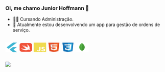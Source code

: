### Oi, me chamo Junior Hoffmann 👋

- 👨‍🎓 Cursando Administração.
- 🔭 Atualmente estou desenvolvendo um app para gestão de ordens de serviço.

<div style="display: inline_block"><br>
  <img align="center" alt="Junior-Flutter" height="30" width="40" src="https://raw.githubusercontent.com/devicons/devicon/master/icons/flutter/flutter-plain.svg">
  <img align="center" alt="Junior-Swift" height="30" width="40" src="https://raw.githubusercontent.com/devicons/devicon/master/icons/swift/swift-original.svg">
  <img align="center" alt="Junior-Js" height="30" width="40" src="https://raw.githubusercontent.com/devicons/devicon/master/icons/javascript/javascript-plain.svg">
  <img align="center" alt="Junior-HTML" height="30" width="40" src="https://raw.githubusercontent.com/devicons/devicon/master/icons/html5/html5-original.svg">
  <img align="center" alt="Junior-CSS" height="30" width="40" src="https://raw.githubusercontent.com/devicons/devicon/master/icons/css3/css3-original.svg">
  <img align="center" alt="Junior-MongoDB" height="30" width="40" src="https://raw.githubusercontent.com/devicons/devicon/master/icons/mongodb/mongodb-original.svg">
  

 ##

<div>
  <a href="https://instagram.com/juniorhoffmann" target="_blank"><img src="https://img.shields.io/badge/-Instagram-%23E4405F?style=for-the-badge&logo=instagram&logoColor=white" target="_blank"></a>  
</div>
